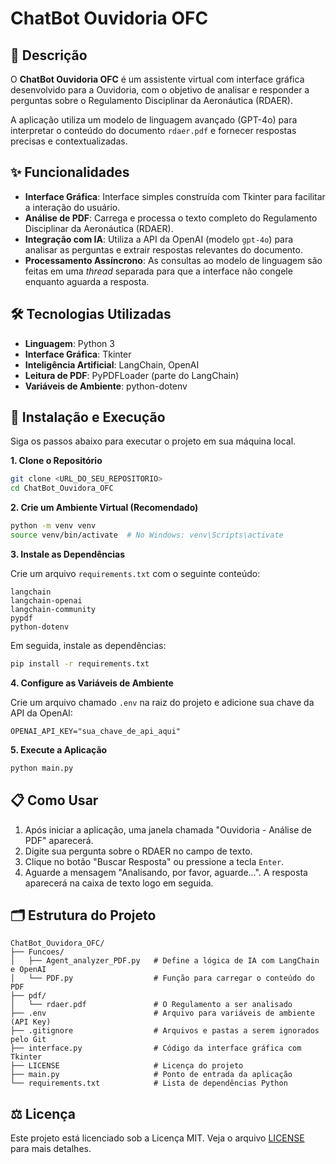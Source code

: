 

# ChatBot Ouvidoria OFC

## 📖 Descrição

O **ChatBot Ouvidoria OFC** é um assistente virtual com interface gráfica desenvolvido para a Ouvidoria, com o objetivo de analisar e responder a perguntas sobre o Regulamento Disciplinar da Aeronáutica (RDAER).

A aplicação utiliza um modelo de linguagem avançado (GPT-4o) para interpretar o conteúdo do documento `rdaer.pdf` e fornecer respostas precisas e contextualizadas.

## ✨ Funcionalidades

  * **Interface Gráfica**: Interface simples construída com Tkinter para facilitar a interação do usuário.
  * **Análise de PDF**: Carrega e processa o texto completo do Regulamento Disciplinar da Aeronáutica (RDAER).
  * **Integração com IA**: Utiliza a API da OpenAI (modelo `gpt-4o`) para analisar as perguntas e extrair respostas relevantes do documento.
  * **Processamento Assíncrono**: As consultas ao modelo de linguagem são feitas em uma *thread* separada para que a interface não congele enquanto aguarda a resposta.

## 🛠️ Tecnologias Utilizadas

  * **Linguagem**: Python 3
  * **Interface Gráfica**: Tkinter
  * **Inteligência Artificial**: LangChain, OpenAI
  * **Leitura de PDF**: PyPDFLoader (parte do LangChain)
  * **Variáveis de Ambiente**: python-dotenv

## 🚀 Instalação e Execução

Siga os passos abaixo para executar o projeto em sua máquina local.

**1. Clone o Repositório**

```bash
git clone <URL_DO_SEU_REPOSITORIO>
cd ChatBot_Ouvidora_OFC
```

**2. Crie um Ambiente Virtual (Recomendado)**

```bash
python -m venv venv
source venv/bin/activate  # No Windows: venv\Scripts\activate
```

**3. Instale as Dependências**

Crie um arquivo `requirements.txt` com o seguinte conteúdo:

```
langchain
langchain-openai
langchain-community
pypdf
python-dotenv
```

Em seguida, instale as dependências:

```bash
pip install -r requirements.txt
```

**4. Configure as Variáveis de Ambiente**

Crie um arquivo chamado `.env` na raiz do projeto e adicione sua chave da API da OpenAI:

```
OPENAI_API_KEY="sua_chave_de_api_aqui"
```

**5. Execute a Aplicação**

```bash
python main.py
```

## 📋 Como Usar

1.  Após iniciar a aplicação, uma janela chamada "Ouvidoria - Análise de PDF" aparecerá.
2.  Digite sua pergunta sobre o RDAER no campo de texto.
3.  Clique no botão "Buscar Resposta" ou pressione a tecla `Enter`.
4.  Aguarde a mensagem "Analisando, por favor, aguarde...". A resposta aparecerá na caixa de texto logo em seguida.

## 🗂️ Estrutura do Projeto

```
ChatBot_Ouvidora_OFC/
├── Funcoes/
│   ├── Agent_analyzer_PDF.py   # Define a lógica de IA com LangChain e OpenAI
│   └── PDF.py                  # Função para carregar o conteúdo do PDF
├── pdf/
│   └── rdaer.pdf               # O Regulamento a ser analisado
├── .env                        # Arquivo para variáveis de ambiente (API Key)
├── .gitignore                  # Arquivos e pastas a serem ignorados pelo Git
├── interface.py                # Código da interface gráfica com Tkinter
├── LICENSE                     # Licença do projeto
├── main.py                     # Ponto de entrada da aplicação
└── requirements.txt            # Lista de dependências Python
```

## ⚖️ Licença

Este projeto está licenciado sob a Licença MIT. Veja o arquivo [LICENSE](https://www.google.com/search?q=LICENSE) para mais detalhes.
